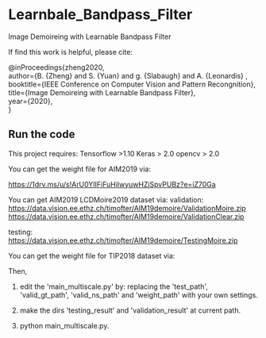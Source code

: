 # Learnbale_Bandpass_Filter
Image Demoireing with Learnable Bandpass Filter

If find this work is helpful, please cite:

@inProceedings{zheng2020,  
author={B. {Zheng} and S. {Yuan} and g. {Slabaugh} and A. {Leonardis} ,  
booktitle={IEEE Conference on Computer Vision and Pattern Recongnition},  
title={Image Demoireing with Learnable Bandpass Filter},  
year={2020},  
}

## Run the code
This project requires:
Tensorflow >1.10
Keras > 2.0
opencv > 2.0

You can get the weight file for AIM2019 via:

https://1drv.ms/u/s!ArU0YIIFiFuHilwyuwHZjSpvPUBz?e=iZ70Ga

You can get AIM2019 LCDMoire2019 dataset via:
validation: 
https://data.vision.ee.ethz.ch/timofter/AIM19demoire/ValidationMoire.zip
https://data.vision.ee.ethz.ch/timofter/AIM19demoire/ValidationClear.zip

testing:
https://data.vision.ee.ethz.ch/timofter/AIM19demoire/TestingMoire.zip

You can get the weight file for TIP2018 dataset via:


Then, 
1. edit the 'main_multiscale.py' by:
replacing the 'test_path', 'valid_gt_path', 'valid_ns_path' and 'weight_path' with your own settings.

2. make the dirs 'testing_result' and 'validation_result' at current path.

3. python main_multiscale.py.

